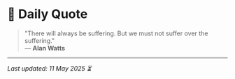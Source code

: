 # 📜 Daily Quote

> "There will always be suffering. But we must not suffer over the suffering."  
> — **Alan Watts**

---

_Last updated: 11 May 2025 ⏳_
